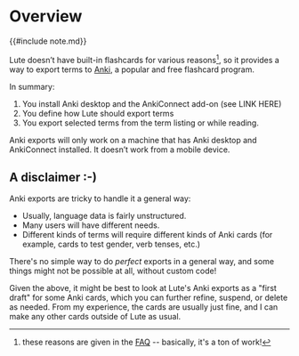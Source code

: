 # Overview

{{#include note.md}}

Lute doesn’t have built-in flashcards for various reasons[^1], so it provides a way to export terms to [Anki](https://apps.ankiweb.net/), a popular and free flashcard program.

In summary:

1. You install Anki desktop and the AnkiConnect add-on (see LINK HERE)
2. You define how Lute should export terms
3. You export selected terms from the term listing or while reading.

Anki exports will only work on a machine that has Anki desktop and AnkiConnect installed. It doesn’t work from a mobile device.

## A disclaimer :-)

Anki exports are tricky to handle it a general way:

- Usually, language data is fairly unstructured.
- Many users will have different needs.
- Different kinds of terms will require different kinds of Anki cards (for example, cards to test gender, verb tenses, etc.)

There's no simple way to do _perfect_ exports in a general way, and some things might not be possible at all, without custom code!

Given the above, it might be best to look at Lute's Anki exports as a "first draft" for some Anki cards, which you can further refine, suspend, or delete as needed.  From my experience, the cards are usually just fine, and I can make any other cards outside of Lute as usual.

[^1]: these reasons are given in the [FAQ](https://luteorg.github.io/lute-faqs/why-no-flashcards.html) -- basically, it's a ton of work!
